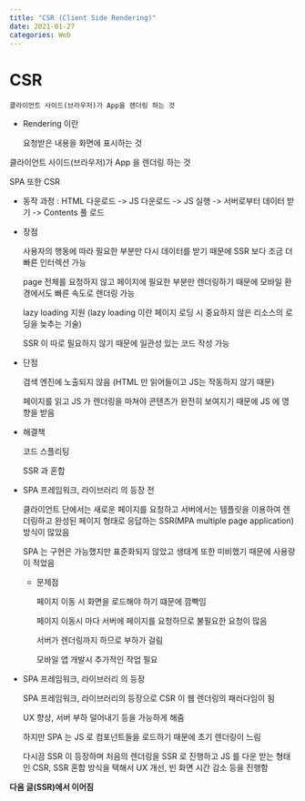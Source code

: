 ```yaml
---
title: "CSR (Client Side Rendering)"
date: 2021-01-27
categories: Web
---
```


# CSR

    클라이언트 사이드(브라우저)가 App을 렌더링 하는 것

- Rendering 이란

  요청받은 내용을 화면에 표시하는 것

클라이언트 사이드(브라우저)가 App 을 렌더링 하는 것

SPA 또한 CSR

- 동작 과정 : HTML 다운로드 -> JS 다운로드 -> JS 실행 -> 서버로부터 데이터 받기 -> Contents 풀 로드

- 장점

  사용자의 행동에 따라 필요한 부분만 다시 데이터를 받기 때문에 SSR 보다 조금 더 빠른 인터렉션 가능

  page 전체를 요청하지 않고 페이지에 필요한 부분만 렌더링하기 때문에 모바일 환경에서도 빠른 속도로 렌더링 가능

  lazy loading 지원 (lazy loading 이란 페이지 로딩 시 중요하지 않은 리소스의 로딩을 늦추는 기술)

  SSR 이 따로 필요하지 않기 때문에 일관성 있는 코드 작성 가능

- 단점

  검색 엔진에 노출되지 않음 (HTML 만 읽어들이고 JS는 작동하지 않기 때문)

  페이지를 읽고 JS 가 렌더링을 마쳐야 콘텐츠가 완전히 보여지기 때문에 JS 에 영향을 받음

- 해결책

  코드 스플리팅

  SSR 과 혼합

- SPA 프레임워크, 라이브러리 의 등장 전

  클라이언트 단에서는 새로운 페이지를 요청하고 서버에서는 템플릿을 이용하여 렌더링하고 완성된 페이지 형태로 응답하는 SSR(MPA multiple page application) 방식이 많았음

  SPA 는 구현은 가능했지만 표준화되지 않았고 생태계 또한 미비했기 때문에 사용량이 적었음

  - 문제점

    페이지 이동 시 화면을 로드해야 하기 떄문에 깜빡임

    페이지 이동시 마다 서버에 페이지를 요청하므로 불필요한 요청이 많음

    서버가 렌더링까지 하므로 부하가 걸림

    모바일 앱 개발시 추가적인 작업 필요

- SPA 프레임워크, 라이브러리 의 등장

  SPA 프레임워크, 라이브러리의 등장으로 CSR 이 웹 렌더링의 패러다임이 됨

  UX 향상, 서버 부하 덜어내기 등을 가능하게 해줌

  하지만 SPA 는 JS 로 컴포넌트들을 로드하기 때문에 초기 렌더링이 느림

  다시끔 SSR 이 등장하며 처음의 렌더링을 SSR 로 진행하고 JS 를 다운 받는 형태인 CSR, SSR 혼합 방식을 택해서 UX 개선, 빈 화면 시간 감소 등을 진행함

**다음 글(SSR)에서 이어짐**
